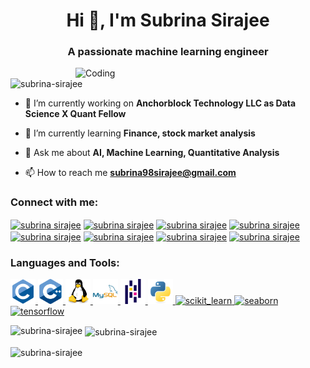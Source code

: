 <h1 align="center">Hi 👋, I'm Subrina Sirajee</h1>
<h3 align="center">A passionate machine learning engineer</h3>
<img align="right" alt="Coding" width="400" src="https://camo.githubusercontent.com/4aa77ea32aa4d7be626e833b160f3d8923c133cd32c34fefbdc43c8abfcff710/68747470733a2f2f63646e2e6472696262626c652e636f6d2f75736572732f323730343431342f73637265656e73686f74732f373436363930332f6d656469612f62303861623537363331366264343538326665663138396634373163643965352e676966">

<p align="left"> <img src="https://komarev.com/ghpvc/?username=subrina-sirajee&label=Profile%20views&color=0e75b6&style=flat" alt="subrina-sirajee" /> </p>

- 🔭 I’m currently working on **Anchorblock Technology LLC as Data Science X Quant Fellow**

- 🌱 I’m currently learning **Finance, stock market analysis**

- 💬 Ask me about **AI, Machine Learning, Quantitative Analysis**

- 📫 How to reach me **subrina98sirajee@gmail.com**

<h3 align="left">Connect with me:</h3>
<p align="left">
<a href="https://linkedin.com/in/subrina sirajee" target="blank"><img align="center" src="https://raw.githubusercontent.com/rahuldkjain/github-profile-readme-generator/master/src/images/icons/Social/linked-in-alt.svg" alt="subrina sirajee" height="30" width="40" /></a>
<a href="https://kaggle.com/subrina sirajee" target="blank"><img align="center" src="https://raw.githubusercontent.com/rahuldkjain/github-profile-readme-generator/master/src/images/icons/Social/kaggle.svg" alt="subrina sirajee" height="30" width="40" /></a>
<a href="https://fb.com/subrina sirajee" target="blank"><img align="center" src="https://raw.githubusercontent.com/rahuldkjain/github-profile-readme-generator/master/src/images/icons/Social/facebook.svg" alt="subrina sirajee" height="30" width="40" /></a>
<a href="https://www.codechef.com/users/subrina sirajee" target="blank"><img align="center" src="https://cdn.jsdelivr.net/npm/simple-icons@3.1.0/icons/codechef.svg" alt="subrina sirajee" height="30" width="40" /></a>
<a href="https://www.hackerrank.com/subrina sirajee" target="blank"><img align="center" src="https://raw.githubusercontent.com/rahuldkjain/github-profile-readme-generator/master/src/images/icons/Social/hackerrank.svg" alt="subrina sirajee" height="30" width="40" /></a>
<a href="https://codeforces.com/profile/subrina sirajee" target="blank"><img align="center" src="https://raw.githubusercontent.com/rahuldkjain/github-profile-readme-generator/master/src/images/icons/Social/codeforces.svg" alt="subrina sirajee" height="30" width="40" /></a>
<a href="https://www.leetcode.com/subrina sirajee" target="blank"><img align="center" src="https://raw.githubusercontent.com/rahuldkjain/github-profile-readme-generator/master/src/images/icons/Social/leet-code.svg" alt="subrina sirajee" height="30" width="40" /></a>
<a href="https://auth.geeksforgeeks.org/user/subrina sirajee" target="blank"><img align="center" src="https://raw.githubusercontent.com/rahuldkjain/github-profile-readme-generator/master/src/images/icons/Social/geeks-for-geeks.svg" alt="subrina sirajee" height="30" width="40" /></a>
</p>

<h3 align="left">Languages and Tools:</h3>
<p align="left"> <a href="https://www.cprogramming.com/" target="_blank" rel="noreferrer"> <img src="https://raw.githubusercontent.com/devicons/devicon/master/icons/c/c-original.svg" alt="c" width="40" height="40"/> </a> <a href="https://www.w3schools.com/cpp/" target="_blank" rel="noreferrer"> <img src="https://raw.githubusercontent.com/devicons/devicon/master/icons/cplusplus/cplusplus-original.svg" alt="cplusplus" width="40" height="40"/> </a> <a href="https://www.linux.org/" target="_blank" rel="noreferrer"> <img src="https://raw.githubusercontent.com/devicons/devicon/master/icons/linux/linux-original.svg" alt="linux" width="40" height="40"/> </a> <a href="https://www.mysql.com/" target="_blank" rel="noreferrer"> <img src="https://raw.githubusercontent.com/devicons/devicon/master/icons/mysql/mysql-original-wordmark.svg" alt="mysql" width="40" height="40"/> </a> <a href="https://pandas.pydata.org/" target="_blank" rel="noreferrer"> <img src="https://raw.githubusercontent.com/devicons/devicon/2ae2a900d2f041da66e950e4d48052658d850630/icons/pandas/pandas-original.svg" alt="pandas" width="40" height="40"/> </a> <a href="https://www.python.org" target="_blank" rel="noreferrer"> <img src="https://raw.githubusercontent.com/devicons/devicon/master/icons/python/python-original.svg" alt="python" width="40" height="40"/> </a> <a href="https://scikit-learn.org/" target="_blank" rel="noreferrer"> <img src="https://upload.wikimedia.org/wikipedia/commons/0/05/Scikit_learn_logo_small.svg" alt="scikit_learn" width="40" height="40"/> </a> <a href="https://seaborn.pydata.org/" target="_blank" rel="noreferrer"> <img src="https://seaborn.pydata.org/_images/logo-mark-lightbg.svg" alt="seaborn" width="40" height="40"/> </a> <a href="https://www.tensorflow.org" target="_blank" rel="noreferrer"> <img src="https://www.vectorlogo.zone/logos/tensorflow/tensorflow-icon.svg" alt="tensorflow" width="40" height="40"/> </a> </p>

<p><img align="left" src="https://github-readme-stats.vercel.app/api/top-langs?username=subrina-sirajee&show_icons=true&locale=en&layout=compact" alt="subrina-sirajee" /></p>

<p>&nbsp;<img align="center" src="https://github-readme-stats.vercel.app/api?username=subrina-sirajee&show_icons=true&locale=en" alt="subrina-sirajee" /></p>

<p><img align="center" src="https://github-readme-streak-stats.herokuapp.com/?user=subrina-sirajee&" alt="subrina-sirajee" /></p>
